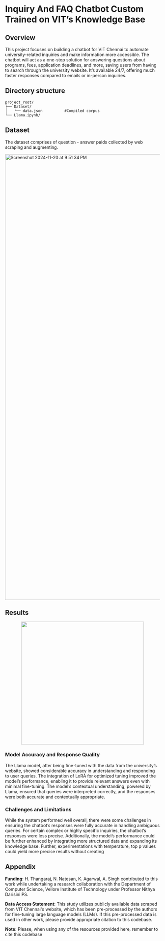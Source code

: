 
# Inquiry And FAQ Chatbot Custom Trained on VIT’s Knowledge Base

## Overview
This project focuses on building a chatbot for VIT Chennai to automate university-related inquiries and make information more accessible. The chatbot will act as a one-stop solution for answering questions about programs, fees, application deadlines, and more, saving users from having to search through the university website. It’s available 24/7, offering much faster responses compared to emails or in-person inquiries.


## Directory structure

```
project_root/
├── Dataset/
│   └── data.json          #Compiled corpus
└── Llama.ipynb/
```


## Dataset

The dataset comprises of question - answer paids collected by web scraping and augmenting.

  <img width="1452" alt="Screenshot 2024-11-20 at 9 51 34 PM" src="https://github.com/user-attachments/assets/abb34bea-2de0-4869-bfae-83cb6762038b">

## Results

<p align="center">
  <img src="https://github.com/user-attachments/assets/f5f8e194-267e-4c0c-9e8a-a7d8a7305717" width="400"/>
</p>


### Model Accuracy and Response Quality
The Llama model, after being fine-tuned with the data from the university’s website, showed
considerable accuracy in understanding and responding to user queries. The integration of
LoRA for optimized tuning improved the model’s performance, enabling it to provide relevant
answers even with minimal fine-tuning. The model’s contextual understanding, powered by
Llama, ensured that queries were interpreted correctly, and the responses were both accurate
and contextually appropriate.

### Challenges and Limitations
While the system performed well overall, there were some challenges in ensuring the chatbot’s responses were fully accurate in handling ambiguous queries. For certain complex or
highly specific inquiries, the chatbot’s responses were less precise. Additionally, the model’s
performance could be further enhanced by integrating more structured data and expanding its
knowledge base. Further, experimentations with temperature, top p values could yield more
precise results without creating


## Appendix

**Funding:** H. Thangaraj, N. Natesan, K. Agarwal, A. Singh
contributed to this work while undertaking a research collaboration with the Department of Computer Science, Vellore Institute of Technology under Professor Nithya Darisini PS.

**Data Access Statement:** This study utilizes publicly available data scraped from VIT Chennai's website, which has been pre-processed by the authors for fine-tuning large language models (LLMs). If this pre-processed data is used in other work, please provide appropriate citation to this codebase.

**Note:** Please, when using any of the resources provided here, remember to cite this codebase

